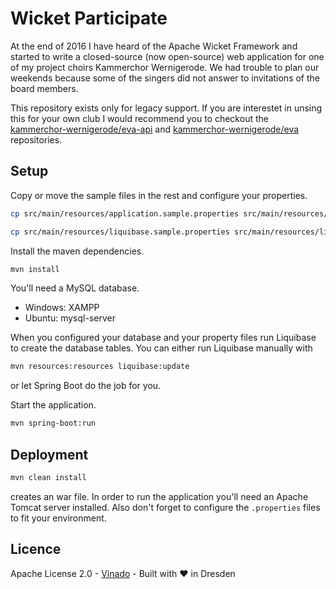 # Wicket Participate

At the end of 2016 I have heard of the Apache Wicket Framework and started to write a closed-source (now open-source) web application for one of my project choirs Kammerchor Wernigerode. We had trouble to plan our weekends because some of the singers did not answer to invitations of the board members. 

This repository exists only for legacy support. If you are interestet in unsing this for your own club I would recommend you to checkout the [kammerchor-wernigerode/eva-api](https://github.com/kammerchor-wernigerode/eva-api) and [kammerchor-wernigerode/eva](https://github.com/kammerchor-wernigerode/eva) repositories.

## Setup

Copy or move the sample files in the rest and configure your properties.
```bash
cp src/main/resources/application.sample.properties src/main/resources/application.properties

cp src/main/resources/liquibase.sample.properties src/main/resources/liquibase.properties
```

Install the maven dependencies.
```bash
mvn install
```

You'll need a MySQL database.
- Windows: XAMPP
- Ubuntu: mysql-server

When you configured your database and your property files run Liquibase to create the database tables. You can either
run Liquibase manually with
```bash
mvn resources:resources liquibase:update
```
or let Spring Boot do the job for you. 

Start the application.
```bash
mvn spring-boot:run
```

## Deployment

```bash
mvn clean install
```
creates an war file. In order to run the application you'll need an Apache Tomcat server installed. Also don't forget to configure the `.properties` files to fit your environment.

## Licence
Apache License 2.0 - [Vinado](https://vinado.de) - Built with :heart: in Dresden
